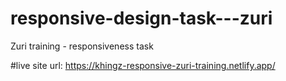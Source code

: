 # responsive-design-task---zuri
Zuri training - responsiveness task

#live site url: https://khingz-responsive-zuri-training.netlify.app/
